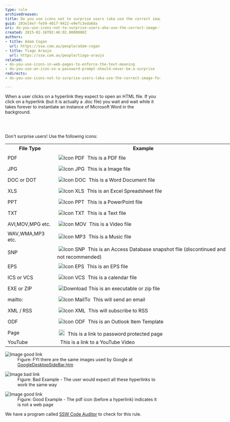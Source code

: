 ```yaml
---
type: rule
archivedreason: 
title: Do you use icons not to surprise users (aka use the correct image for files)?
guid: 283e14e7-fe59-4017-9422-e9efc3eda6da
uri: do-you-use-icons-not-to-surprise-users-aka-use-the-correct-image-for-files
created: 2015-02-16T02:46:02.0000000Z
authors:
- title: Adam Cogan
  url: https://ssw.com.au/people/adam-cogan
- title: Tiago Araujo
  url: https://ssw.com.au/people/tiago-araujo
related:
- do-you-use-icons-in-web-pages-to-enforce-the-text-meaning
- do-you-use-an-icon-so-a-password-prompt-should-never-be-a-surprise
redirects:
- do-you-use-icons-not-to-surprise-users-(aka-use-the-correct-image-for-files)

---
```



<p>When a user clicks on a hyperlink they expect to open an HTML​ file. If you click on a hyperlink (but it is actually a .doc file) you wait and wait while it takes forever to instantiate an instance of Microsoft Word in the background. <br></p>
<br><excerpt class='endintro'></excerpt><br>
<p>Don't surprise users! Use the following icons&#58;</p><table cellspacing="0" cellpadding="3" class="style1 " style="width&#58;738px;"><tbody><tr><th scope="col">File Type</th><th scope="col">Example</th></tr><tr><td>PDF</td><td> 
            <img alt="Icon PDF" src="http&#58;//www.ssw.com.au/ssw/Images/IconPdf.png" style="margin&#58;5px;" /> This is a PDF file</td></tr><tr><td>JPG</td><td> 
            <img alt="Icon JPG" src="http&#58;//www.ssw.com.au/ssw/Images/IconJpg.gif" style="margin&#58;5px;" /> This is a Image file</td></tr><tr><td>DOC or DOT</td><td> 
            <img alt="Icon DOC" src="http&#58;//www.ssw.com.au/ssw/Images/IconDoc.png" style="margin&#58;5px;" /> This is a Word Document file</td></tr><tr><td>XLS</td><td> 
            <img alt="Icon XLS" src="http&#58;//www.ssw.com.au/ssw/Images/IconXls.gif" style="margin&#58;5px;" /> This is an Excel Spreadsheet file</td></tr><tr><td>PPT</td><td> 
            <img alt="Icon PPT" src="http&#58;//www.ssw.com.au/ssw/Images/IconPPT.png" style="margin&#58;5px;" /> This is a PowerPoint file</td></tr><tr><td>TXT</td><td> 
            <img alt="Icon TXT" src="http&#58;//www.ssw.com.au/ssw/Images/IconTxt.gif" style="margin&#58;5px;" /> This is a Text file</td></tr><tr><td>AVI,MOV,MPG etc.</td><td> 
            <img alt="Icon MOV" src="http&#58;//www.ssw.com.au/ssw/Images/IconMov.gif" style="margin&#58;5px;" /> This is a Video file</td></tr><tr><td>WAV,WMA,MP3 etc.</td><td> 
            <img alt="Icon MP3" src="http&#58;//www.ssw.com.au/ssw/Images/IconMus.gif" style="margin&#58;5px;" /> This is a Music file</td></tr><tr><td>SNP</td><td> 
            <img alt="Icon SNP" src="http&#58;//www.ssw.com.au/ssw/Images/IconSnp.gif" style="margin&#58;5px;" /> This is an Access Database snapshot file (discontinued and not recommended)</td></tr><tr><td>EPS</td><td> 
            <img alt="Icon EPS" src="http&#58;//www.ssw.com.au/ssw/Images/IconEps.gif" style="margin&#58;5px;" /> This is an EPS file</td></tr><tr><td>ICS or VCS</td><td> 
            <img alt="Icon VCS" src="http&#58;//www.ssw.com.au/ssw/Images/IconVCS.gif" style="margin&#58;5px;" /> This is a calendar file</td></tr><tr><td>EXE or ZIP</td><td> 
            <img alt="Download" src="http&#58;//www.ssw.com.au/ssw/Images/Download.gif" style="margin&#58;5px;" />This is an executable or zip file</td></tr><tr><td>mailto&#58;</td><td> 
            <img alt="Icon MailTo" src="http&#58;//www.ssw.com.au/ssw/Images/IconMailTo.gif" style="margin&#58;5px;" /> This will send an email</td></tr><tr><td>XML / RSS</td><td> 
            <img alt="Icon XML" src="http&#58;//www.ssw.com.au/ssw/Images/IconXML.gif" style="margin&#58;5px;" /> This will subscribe to RSS</td></tr><tr><td>ODF</td><td> 
            <img alt="Icon ODF" src="http&#58;//www.ssw.com.au/ssw/Images/IconOFT.gif" style="margin&#58;5px;" /> This is an Outlook Item Template</td></tr><tr><td>Page</td><td> 
            <img src="http&#58;//www.ssw.com.au/SSW/Standards/Rules/Images/ms_lock.gif" alt="" style="margin&#58;5px;width&#58;20px;" /> This is a link to password protected page</td></tr><tr><td rowspan="1">YouTube</td><td rowspan="1">​<img src="/PublishingImages/_t/youtube-icon_png.jpg" alt="" style="margin&#58;5px;" />This is a link to a YouTube Video</td></tr></tbody></table><dl class="image"><dt> <img alt="Image good link" src="http&#58;//www.ssw.com.au/SSW/Standards/Rules/Images/GoogleIcons.gif" /> </dt><dd>Figure&#58; FYI there are the same images used by Google at <a href="http&#58;//desktop.google.com/features.html">GoogleDesktopSideBar.htm</a> &#160;<br> </dd></dl><dl class="badImage"><dt> <img alt="Image bad link" src="http&#58;//www.ssw.com.au/SSW/Standards/Rules/Images/IconImageBad.gif" /> </dt><dd>Figure&#58; Bad Example - The user would expect all these hyperlinks to work the same way<br> </dd></dl><dl class="goodImage"><dt> <img alt="Image good link" src="http&#58;//www.ssw.com.au/SSW/Standards/Rules/Images/IconImageGood.gif" /> </dt><dd>Figure&#58; Good Example - The pdf icon (before a hyperlink) indicates it is not a web page<br> </dd></dl><p class="ssw15-rteElement-YellowBorderBox"> We have a program called <a href="http&#58;//www.ssw.com.au/ssw/CodeAuditor/">SSW Code Auditor</a> to check for this rule.</p>


